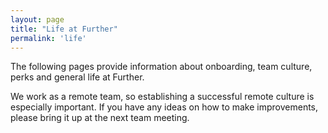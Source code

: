 ```yaml
---
layout: page
title: "Life at Further"
permalink: 'life'
---
```

<p class="is-text-large">The following pages provide information about onboarding, team culture, perks and general life at Further.</p>

We work as a remote team, so establishing a successful remote culture is especially important. If you have any ideas on how to make improvements, please bring it up at the next team meeting.
